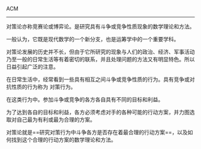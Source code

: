 ACM

---

对策论亦称竞赛论或博弈论。是研究具有斗争或竞争性质现象的数学理论和方法。

一般认为，它既是现代数学的一个新分支，也是运筹学中的一个重要学科。

对策论发展的历史并不长，但由于它所研究的现象与人们的政治、经济、军事活动乃至一般的日常生活等有着密切的联系，并且处理问题的方法又有明显特色。所以日益引起广泛的注意。

在日常生活中，经常看到一些具有相互之间斗争或竞争性质的行为。具有竞争或对抗性质的行为称为 对策行为。

在这类行为中。参加斗争或竞争的各方各自具有不同的目标和利益。

为了达到各自的目标和利益，各方必须考虑对手的各种可能的行动方案，并力图选取对自己最为有利或最为合理的方案。

对策论就是==研究对策行为中斗争各方是否存在着最合理的行动方案==，以及如何找到这个合理的行动方案的数学理论和方法。